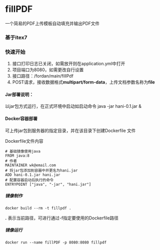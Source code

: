 # fillPDF

一个简易的PDF上传模板自动填充并输出PDF文件

### 基于itex7

### 快速开始

1. 接口打印日志已关闭，如需放开则在application.yml中打开
2. 项目端口为8080，如需更改自行设置
3. 接口路径：/fordan/main/fillPdf
4. POST请求，接收数据格式**multipart/form-data**，上传文档参数名称为**file**

#### Jar部署说明：

 以jar包方式运行，在正式环境中启动如启动命令 java -jar hani-0.1.jar &

#### Docker容器部署

可上传jar包到服务器的指定目录，并在该目录下创建Dockerfile 文件

Dockerfile文件内容

```shell
# 基础镜像使用java
FROM java:8
# 作者
MAINTAINER wk@email.com
# 将jar包添加到容器中并更名为hani.jar
ADD hani-0.1.jar hani.jar
# 配置容器启动后执行的命令
ENTRYPOINT ["java", "-jar", "hani.jar"]
```

##### 镜像制作

```
docker build --rm -t fillpdf .
```

**.** 表示当前路径，可进行通过-f指定要使用的Dockerfile路径

##### 镜像运行

```
docker run --name fillPDF -p 8080:8080 fillpdf
```



